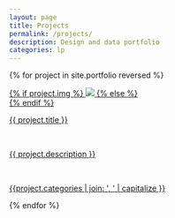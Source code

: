 ```yaml
---
layout: page
title: Projects
permalink: /projects/
description: Design and data portfolio
categories: lp
---
```

<!-- portfolio sidebar -->
<!-- <section>
  {% assign categories =  site.portfolio | map: 'categories' | uniq %}
  {% for cat in categories %}
    <h3>{{ cat }}</h3>
    <ul>
    {% for proj in site.portfolio %}
      {% if proj.categories contains cat %}
      <li><a href="{{ site.baseurl }}{{ proj.url }}">{{ proj.title }}</a></li>
      {% endif %}
    {% endfor %}
    </ul>
  {% endfor %}
</section> -->

{% for project in site.portfolio reversed %}
<div class="project ">
    <div class="thumbnail">
        <a href="{{ site.baseurl }}{{ project.url }}">
        {% if project.img %}
        <img class="thumbnail" src="{{ project.img }}"/>
        {% else %}
        <div class="thumbnail blankbox"></div>
        {% endif %}    
        <span>
            <p class="tile-title">{{ project.title }}</p>
            <br/>
            <p class="tile-text">{{ project.description }}</p>
            <br/>
            <p class="tile-tag">{{project.categories | join: ', ' | capitalize }}</p>
        </span>
        </a>
    </div>
</div>

{% endfor %}
